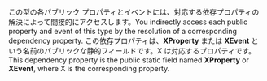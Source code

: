 <span data-ttu-id="622c3-101">この型の各パブリック プロパティとイベントには、対応する依存プロパティの解決によって間接的にアクセスします。</span><span class="sxs-lookup"><span data-stu-id="622c3-101">You indirectly access each public property and event of this type by the resolution of a corresponding dependency property.</span></span> <span data-ttu-id="622c3-102">この依存プロパティは、**XProperty** または **XEvent** という名前のパブリックな静的フィールドです。X は対応するプロパティです。</span><span class="sxs-lookup"><span data-stu-id="622c3-102">This dependency property is the public static field named **XProperty** or **XEvent**, where X is the corresponding property.</span></span>